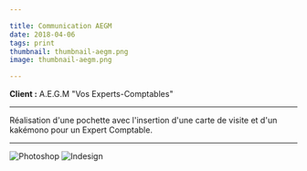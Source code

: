 ```yaml
---

title: Communication AEGM
date: 2018-04-06
tags: print
thumbnail: thumbnail-aegm.png
image: thumbnail-aegm.png

---
```


**Client :** A.E.G.M "Vos Experts-Comptables"

---

Réalisation d'une pochette avec l'insertion d'une carte de visite et d'un kakémono pour un Expert Comptable.

---

![Photoshop](/images/icons/photoshop.svg)
![Indesign](/images/icons/indesign.svg)
